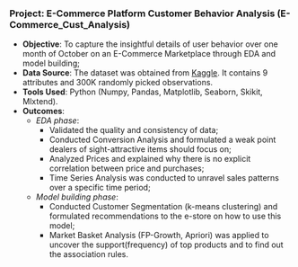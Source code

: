 ### Project: E-Commerce Platform Customer Behavior Analysis (E-Commerce_Cust_Analysis)
- **Objective**: To capture the insightful details of user behavior over one month of October on an E-Commerce Marketplace through EDA and model building;
- **Data Source**: The dataset was obtained from [Kaggle](https://www.kaggle.com/ecommerce). It contains 9 attributes and 300K randomly picked observations.
- **Tools Used**: Python (Numpy, Pandas, Matplotlib, Seaborn, Skikit, Mlxtend).
- **Outcomes**:
  - *EDA phase*:
    - Validated the quality and consistency of data;
    - Conducted Conversion Analysis and formulated a weak point dealers of sight-attractive items should focus on;
    - Analyzed Prices and explained why there is no explicit correlation between price and purchases;
    - Time Series Analysis was conducted to unravel sales patterns over a specific time period;
  - *Model building phase*:
      - Conducted Customer Segmentation (k-means clustering) and formulated recommendations to the e-store on how to use this model;
      - Market Basket Analysis (FP-Growth, Apriori) was applied to uncover the support(frequency) of top products and to find out the association rules.
